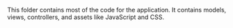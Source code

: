 This folder contains most of the code for the application. It contains models, views, controllers, and assets like JavaScript and CSS.
